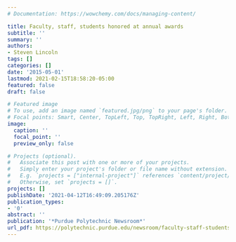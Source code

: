 ```yaml
---
# Documentation: https://wowchemy.com/docs/managing-content/

title: Faculty, staff, students honored at annual awards
subtitle: ''
summary: ''
authors:
- Steven Lincoln
tags: []
categories: []
date: '2015-05-01'
lastmod: 2021-02-15T18:58:20-05:00
featured: false
draft: false

# Featured image
# To use, add an image named `featured.jpg/png` to your page's folder.
# Focal points: Smart, Center, TopLeft, Top, TopRight, Left, Right, BottomLeft, Bottom, BottomRight.
image:
  caption: ''
  focal_point: ''
  preview_only: false

# Projects (optional).
#   Associate this post with one or more of your projects.
#   Simply enter your project's folder or file name without extension.
#   E.g. `projects = ["internal-project"]` references `content/project/deep-learning/index.md`.
#   Otherwise, set `projects = []`.
projects: []
publishDate: '2021-04-12T16:49:09.205176Z'
publication_types:
- '0'
abstract: ''
publication: '*Purdue Polytechnic Newsroom*'
url_pdf: https://polytechnic.purdue.edu/newsroom/faculty-staff-students-honored-at-annual-awards
---
```

